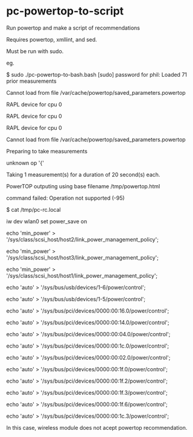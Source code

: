 # pc-powertop-to-script
Run powertop and make a script of recommendations

Requires powertop, xmllint, and sed.

Must be run with sudo.

eg. 

$ sudo ./pc-powertop-to-bash.bash
[sudo] password for phil:
Loaded 71 prior measurements

Cannot load from file /var/cache/powertop/saved_parameters.powertop

RAPL device for cpu 0

RAPL device for cpu 0

RAPL device for cpu 0


Cannot load from file /var/cache/powertop/saved_parameters.powertop

Preparing to take measurements

  unknown op '{'

Taking 1 measurement(s) for a duration of 20 second(s) each.

PowerTOP outputing using base filename /tmp/powertop.html

command failed: Operation not supported (-95)



$ cat /tmp/pc-rc.local

iw dev wlan0 set power_save on

echo 'min_power' > '/sys/class/scsi_host/host2/link_power_management_policy';

echo 'min_power' > '/sys/class/scsi_host/host3/link_power_management_policy';

echo 'min_power' > '/sys/class/scsi_host/host1/link_power_management_policy';

echo 'auto' > '/sys/bus/usb/devices/1-6/power/control';

echo 'auto' > '/sys/bus/usb/devices/1-5/power/control';

echo 'auto' > '/sys/bus/pci/devices/0000:00:16.0/power/control';

echo 'auto' > '/sys/bus/pci/devices/0000:00:14.0/power/control';

echo 'auto' > '/sys/bus/pci/devices/0000:00:04.0/power/control';

echo 'auto' > '/sys/bus/pci/devices/0000:00:1c.0/power/control';

echo 'auto' > '/sys/bus/pci/devices/0000:00:02.0/power/control';

echo 'auto' > '/sys/bus/pci/devices/0000:00:1f.0/power/control';

echo 'auto' > '/sys/bus/pci/devices/0000:00:1f.2/power/control';

echo 'auto' > '/sys/bus/pci/devices/0000:00:1f.3/power/control';

echo 'auto' > '/sys/bus/pci/devices/0000:00:1f.6/power/control';

echo 'auto' > '/sys/bus/pci/devices/0000:00:1c.3/power/control';

In this case, wireless module does not acept powertop recommendation.
